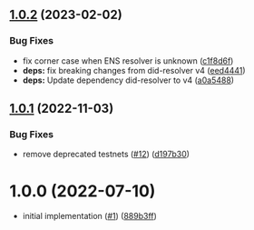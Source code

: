 ## [1.0.2](https://github.com/veramolabs/ens-did-resolver/compare/1.0.1...1.0.2) (2023-02-02)


### Bug Fixes

* fix corner case when ENS resolver is unknown ([c1f8d6f](https://github.com/veramolabs/ens-did-resolver/commit/c1f8d6fd5b21c57e17bfc06fe063f02962404d70))
* **deps:** fix breaking changes from did-resolver v4 ([eed4441](https://github.com/veramolabs/ens-did-resolver/commit/eed4441565b131e7ea6cd7aec7e20b72c69e8bbd))
* **deps:** Update dependency did-resolver to v4 ([a0a5488](https://github.com/veramolabs/ens-did-resolver/commit/a0a5488d95b06c2450d7b168f4275338d72beffd))

## [1.0.1](https://github.com/veramolabs/ens-did-resolver/compare/1.0.0...1.0.1) (2022-11-03)


### Bug Fixes

* remove deprecated testnets ([#12](https://github.com/veramolabs/ens-did-resolver/issues/12)) ([d197b30](https://github.com/veramolabs/ens-did-resolver/commit/d197b307d30be1fe6a89ff7e807bf96ed76c1833))

# 1.0.0 (2022-07-10)


* initial implementation ([#1](https://github.com/veramolabs/ens-did-resolver/issues/1)) ([889b3ff](https://github.com/veramolabs/ens-did-resolver/commit/889b3ff6a77fe127d2d58a9d5d99b5628667b583))

